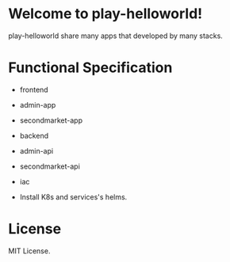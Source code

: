 # Welcome to play-helloworld!

play-helloworld share many apps that developed by many stacks.

# Functional Specification

- frontend
 - admin-app
 - secondmarket-app
   
- backend
 - admin-api
 - secondmarket-api

- iac
 - Install K8s and services's helms.

# License

MIT License.
